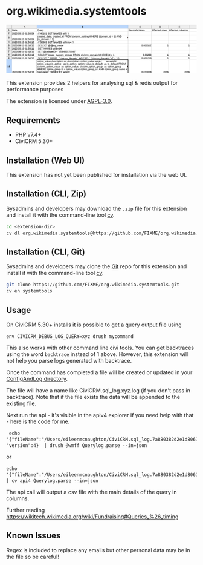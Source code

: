 # org.wikimedia.systemtools

![Screenshot](images/screenshot.png)

This extension provides 2 helpers for analysing sql & redis output for performance purposes

The extension is licensed under [AGPL-3.0](LICENSE.txt).

## Requirements

* PHP v7.4+
* CiviCRM 5.30+

## Installation (Web UI)

This extension has not yet been published for installation via the web UI.

## Installation (CLI, Zip)

Sysadmins and developers may download the `.zip` file for this extension and
install it with the command-line tool [cv](https://github.com/civicrm/cv).

```bash
cd <extension-dir>
cv dl org.wikimedia.systemtools@https://github.com/FIXME/org.wikimedia.systemtools/archive/master.zip
```

## Installation (CLI, Git)

Sysadmins and developers may clone the [Git](https://en.wikipedia.org/wiki/Git) repo for this extension and
install it with the command-line tool [cv](https://github.com/civicrm/cv).

```bash
git clone https://github.com/FIXME/org.wikimedia.systemtools.git
cv en systemtools
```

## Usage
On CiviCRM 5.30+ installs it is possible to get a query output file using
```
env CIVICRM_DEBUG_LOG_QUERY=xyz drush mycommand
```

This also works with other command line civi tools. You can get backtraces using the word
`backtrace` instead of 1 above. However, this extension will not help you parse logs generated
with backtrace.

Once the command has completed a file will be created or updated in your [ConfigAndLog
directory](https://docs.civicrm.org/dev/en/latest/tools/debugging/#viewing-log-files).

The file will have a name like CiviCRM.sql_log.xyz.log (if you don't pass in backtrace).
Note that if the file exists the data will be appended to the existing file.

Next run the api - it's visible in the apiv4 explorer if you need help with that - here
is the code for me.

```
 echo '{"fileName":"/Users/eileenmcnaughton/CiviCRM.sql_log.7a880382d2e1d80611365ce1.log" "version":4}' | drush @wmff Querylog.parse --in=json
 ```
or
 ```
echo '{"fileName":"/Users/eileenmcnaughton/CiviCRM.sql_log.7a880382d2e1d80611365ce1.log"}' | cv api4 Querylog.parse --in=json
 ```
The api call will output a csv file with the main details of the query in columns.

Further reading https://wikitech.wikimedia.org/wiki/Fundraising#Queries_%26_timing

## Known Issues
Regex is included to replace any emails but other personal data may be in the file so
be careful!


